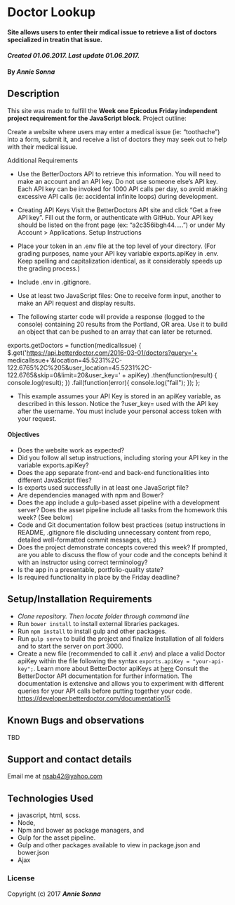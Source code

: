 # Doctor Lookup

#### Site allows users to enter their mdical issue to retrieve a list of doctors specialized in treatin that issue.

#### _Created 01.06.2017.  Last update 01.06.2017._

#### By _**Annie Sonna**_

## Description

This site was made to fulfill the **Week one Epicodus Friday independent project requirement for the JavaScript block**.  Project outline:

Create a website where users may enter a medical issue (ie: “toothache”) into a form, submit it, and receive a list of doctors they may seek out to help with their medical issue.

Additional Requirements

+ Use the BetterDoctors API to retrieve this information.
You will need to make an account and an API key. Do not use someone else’s API key. Each API key can be invoked for 1000 API calls per day, so avoid making excessive API calls (ie: accidental infinite loops) during development.

+ Creating API Keys
Visit the BetterDoctors API site and click “Get a free API key”.
Fill out the form, or authenticate with GitHub.
Your API key should be listed on the front page (ex: “a2c356ibgh44…..”) or under My Account > Applications.
Setup Instructions

+ Place your token in an .env file at the top level of your directory. (For grading purposes, name your API key variable exports.apiKey in .env. Keep spelling and capitalization identical, as it considerably speeds up the grading process.)
+ Include .env in .gitignore.
+ Use at least two JavaScript files: One to receive form input, another to make an API request and display results.
+ The following starter code will provide a response (logged to the console) containing 20 results from the Portland, OR area. Use it to build an object that can be pushed to an array that can later be returned.

exports.getDoctors = function(medicalIssue) {
  $.get('https://api.betterdoctor.com/2016-03-01/doctors?query='+ medicalIssue+'&location=45.5231%2C-122.6765%2C%205&user_location=45.5231%2C-122.6765&skip=0&limit=20&user_key=' + apiKey)
   .then(function(result) {
      console.log(result);
    })
   .fail(function(error){
      console.log("fail");
    });
};

+ This example assumes your API Key is stored in an apiKey variable, as described in this lesson.
Notice the ?user_key= used with the API key after the username. You must include your personal access token with your request.


#### Objectives

+ Does the website work as expected?
+ Did you follow all setup instructions, including storing your API key in the variable exports.apiKey?
+ Does the app separate front-end and back-end functionalities into different JavaScript files?
+ Is exports used successfully in at least one JavaScript file?
+ Are dependencies managed with npm and Bower?
+ Does the app include a gulp-based asset pipeline with a development server? Does the asset pipeline include all tasks from the homework this week? (See below)
+ Code and Git documentation follow best practices (setup instructions in README, .gitignore file discluding unnecessary content from repo, detailed well-formatted commit messages, etc.)
+ Does the project demonstrate concepts covered this week? If prompted, are you able to discuss the flow of your code and the concepts behind it with an instructor using correct terminology?
+ Is the app in a presentable, portfolio-quality state?
+ Is required functionality in place by the Friday deadline?


## Setup/Installation Requirements

* _Clone repository. Then locate folder through command line_
* Run `bower install` to install external libraries packages.
* Run `npm install` to install gulp and other packages.
* Run `gulp serve` to build the project and finalize Installation of all folders and to start the server on port 3000.
* Create a new file (recommended to call it *.env*) and place a valid Doctor apiKey within the file following the syntax `exports.apiKey = "your-api-key";`.  Learn more about BetterDoctor apiKeys at [here](https://developer.github.com/v3/repos/#list-user-repositories)
Consult the BetterDoctor API documentation for further information. The documentation is extensive and allows you to experiment with different queries for your API calls before putting together your code. https://developer.betterdoctor.com/documentation15

## Known Bugs and observations
TBD


## Support and contact details
Email me at nsab42@yahoo.com


## Technologies Used

+ javascript, html, scss.
+ Node,
+ Npm and bower as package managers, and
+ Gulp for the asset pipeline.
+ Gulp and other packages available to view in package.json and bower.json
+ Ajax


### License

Copyright (c) 2017 **_Annie Sonna_**
